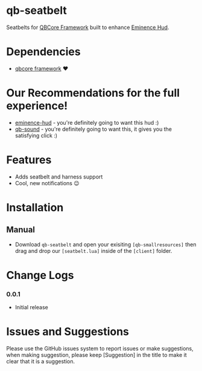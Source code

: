 # qb-seatbelt
Seatbelts for [QBCore Framework](https://github.com/qbcore-framework) built to enhance [Eminence Hud](https://github.com/Eminence-Studios/eminence-hud).

# Dependencies
* [qbcore framework](https://github.com/qbcore-framework) :heart:

# Our Recommendations for the full experience!
* [eminence-hud](https://github.com/Eminence-Studios/eminence-hud) - you're definitely going to want this hud :)
* [qb-sound](https://github.com/Eminence-Studios/qb-sound) - you're definitely going to want this, it gives you the satisfying click :)

# Features
* Adds seatbelt and harness support
* Cool, new notifications 😉

# Installation

## Manual
* Download `qb-seatbelt` and open your exisiting `[qb-smallresources]` then drag and drop our `[seatbelt.lua]` inside of the `[client]` folder.

# Change Logs
### 0.0.1
* Initial release

# Issues and Suggestions
Please use the GitHub issues system to report issues or make suggestions, when making suggestion, please keep [Suggestion] in the title to make it clear that it is a suggestion.
